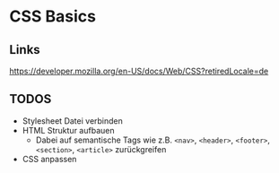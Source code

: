 # CSS Basics

## Links

https://developer.mozilla.org/en-US/docs/Web/CSS?retiredLocale=de

## TODOS

- Stylesheet Datei verbinden
- HTML Struktur aufbauen
  - Dabei auf semantische Tags wie z.B. `<nav>`, `<header>`, `<footer>`, `<section>`, `<article>` zurückgreifen
- CSS anpassen
